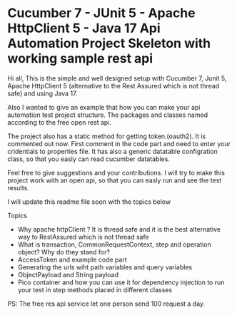 # Cucumber 7 - JUnit 5 - Apache HttpClient 5 - Java 17 Api Automation Project Skeleton with working sample rest api

Hi all,
This is the simple and well designed setup with Cucumber 7, Junit 5, Apache HttpClient 5 (alternative to the Rest Assured which is not thread safe) and using Java 17.

Also I wanted to give an example that how you can make your api automation test project structure. The packages and classes named according to the free open rest api. 

The project also has a static method for getting token.(oauth2). It is commented out now. First comment in the code part and need to enter your cridentials to properties file.   It has also a generic datatable configration class, so that you easly can read cucumber datatables.

Feel free to give suggestions and your contributions. I will try to make this project work with an open api, so that you can easly run and see the test results.

I will update this readme file soon with the topics below

Topics
* Why apache httpClient ? It is thread safe and it is the best alternative way to RestAssured which is not thread safe
* What is transaction, CommonRequestContext, step and operation object? Why do they stand for? 
* AccessToken and example code part
* Generating the urls wiht path variables and query variables
* ObjectPayload and String payload
* Pico container and how you can use it for dependency injection to run your test in step methods placed in different classes




PS: The free res api service let one person send 100 request a day.
